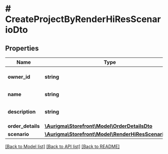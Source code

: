 # # CreateProjectByRenderHiResScenarioDto

## Properties

Name | Type | Description | Notes
------------ | ------------- | ------------- | -------------
**owner_id** | **string** | Project owner identifier. |
**name** | **string** | Project name. | [optional]
**description** | **string** | Description of the project. | [optional]
**order_details** | [**\Aurigma\Storefront\Model\OrderDetailsDto**](OrderDetailsDto.md) |  | [optional]
**scenario** | [**\Aurigma\Storefront\Model\RenderHiResScenarioDto**](RenderHiResScenarioDto.md) |  |

[[Back to Model list]](../../README.md#models) [[Back to API list]](../../README.md#endpoints) [[Back to README]](../../README.md)
